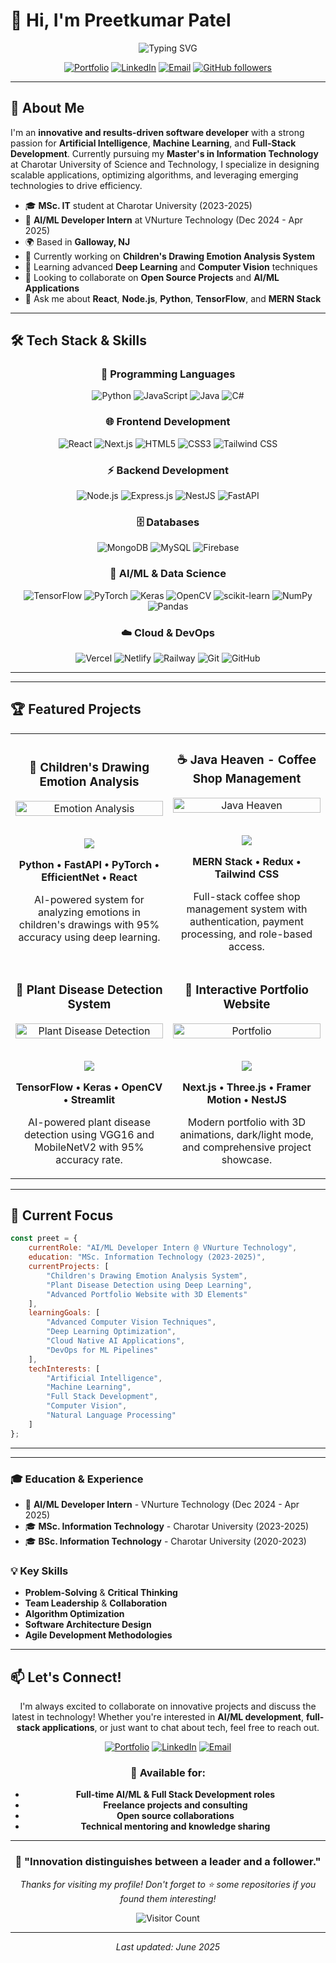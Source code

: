 # 👋 Hi, I'm Preetkumar Patel

<div align="center">

![Typing SVG](https://readme-typing-svg.herokuapp.com?font=Fira+Code&size=30&duration=3000&pause=1000&color=3B82F6&center=true&vCenter=true&width=600&lines=Full+Stack+Developer;AI%2FML+Engineer;MERN+Stack+Specialist;Open+Source+Enthusiast)

</div>

<div align="center">

[![Portfolio](https://img.shields.io/badge/Portfolio-preetpatel.dev-3B82F6?style=for-the-badge&logo=globe&logoColor=white)](https://preetpatel.dev)
[![LinkedIn](https://img.shields.io/badge/LinkedIn-preetpatel9341-0077B5?style=for-the-badge&logo=linkedin&logoColor=white)](https://linkedin.com/in/preetpatel9341)
[![Email](https://img.shields.io/badge/Email-preetpatel290803%40gmail.com-EA4335?style=for-the-badge&logo=gmail&logoColor=white)](mailto:preetpatel290803@gmail.com)
[![GitHub followers](https://img.shields.io/github/followers/preetpatel9341?label=Follow&style=for-the-badge&logo=github&logoColor=white&color=181717)](https://github.com/preetpatel9341)

</div>

---

## 🚀 About Me

I'm an **innovative and results-driven software developer** with a strong passion for **Artificial Intelligence**, **Machine Learning**, and **Full-Stack Development**. Currently pursuing my **Master's in Information Technology** at Charotar University of Science and Technology, I specialize in designing scalable applications, optimizing algorithms, and leveraging emerging technologies to drive efficiency.

- 🎓 **MSc. IT** student at Charotar University (2023-2025)
- 💼 **AI/ML Developer Intern** at VNurture Technology (Dec 2024 - Apr 2025)
- 🌍 Based in **Galloway, NJ**
- 🔭 Currently working on **Children's Drawing Emotion Analysis System**
- 🌱 Learning advanced **Deep Learning** and **Computer Vision** techniques
- 👯 Looking to collaborate on **Open Source Projects** and **AI/ML Applications**
- 💬 Ask me about **React**, **Node.js**, **Python**, **TensorFlow**, and **MERN Stack**

---

## 🛠️ Tech Stack & Skills

<div align="center">

### 🚀 Programming Languages
![Python](https://img.shields.io/badge/Python-3776AB?style=for-the-badge&logo=python&logoColor=white)
![JavaScript](https://img.shields.io/badge/JavaScript-F7DF1E?style=for-the-badge&logo=javascript&logoColor=black)
![Java](https://img.shields.io/badge/Java-ED8B00?style=for-the-badge&logo=openjdk&logoColor=white)
![C#](https://img.shields.io/badge/C%23-239120?style=for-the-badge&logo=c-sharp&logoColor=white)

### 🌐 Frontend Development
![React](https://img.shields.io/badge/React-20232A?style=for-the-badge&logo=react&logoColor=61DAFB)
![Next.js](https://img.shields.io/badge/Next.js-000000?style=for-the-badge&logo=next.js&logoColor=white)
![HTML5](https://img.shields.io/badge/HTML5-E34F26?style=for-the-badge&logo=html5&logoColor=white)
![CSS3](https://img.shields.io/badge/CSS3-1572B6?style=for-the-badge&logo=css3&logoColor=white)
![Tailwind CSS](https://img.shields.io/badge/Tailwind_CSS-38B2AC?style=for-the-badge&logo=tailwind-css&logoColor=white)

### ⚡ Backend Development
![Node.js](https://img.shields.io/badge/Node.js-43853D?style=for-the-badge&logo=node.js&logoColor=white)
![Express.js](https://img.shields.io/badge/Express.js-000000?style=for-the-badge&logo=express&logoColor=white)
![NestJS](https://img.shields.io/badge/NestJS-E0234E?style=for-the-badge&logo=nestjs&logoColor=white)
![FastAPI](https://img.shields.io/badge/FastAPI-009688?style=for-the-badge&logo=fastapi&logoColor=white)

### 🗄️ Databases
![MongoDB](https://img.shields.io/badge/MongoDB-4EA94B?style=for-the-badge&logo=mongodb&logoColor=white)
![MySQL](https://img.shields.io/badge/MySQL-00000F?style=for-the-badge&logo=mysql&logoColor=white)
![Firebase](https://img.shields.io/badge/Firebase-039BE5?style=for-the-badge&logo=Firebase&logoColor=white)

### 🤖 AI/ML & Data Science
![TensorFlow](https://img.shields.io/badge/TensorFlow-FF6F00?style=for-the-badge&logo=tensorflow&logoColor=white)
![PyTorch](https://img.shields.io/badge/PyTorch-EE4C2C?style=for-the-badge&logo=pytorch&logoColor=white)
![Keras](https://img.shields.io/badge/Keras-D00000?style=for-the-badge&logo=keras&logoColor=white)
![OpenCV](https://img.shields.io/badge/OpenCV-27338e?style=for-the-badge&logo=OpenCV&logoColor=white)
![scikit-learn](https://img.shields.io/badge/scikit--learn-F7931E?style=for-the-badge&logo=scikit-learn&logoColor=white)
![NumPy](https://img.shields.io/badge/numpy-%23013243.svg?style=for-the-badge&logo=numpy&logoColor=white)
![Pandas](https://img.shields.io/badge/pandas-%23150458.svg?style=for-the-badge&logo=pandas&logoColor=white)

### ☁️ Cloud & DevOps
![Vercel](https://img.shields.io/badge/Vercel-000000?style=for-the-badge&logo=vercel&logoColor=white)
![Netlify](https://img.shields.io/badge/Netlify-00C7B7?style=for-the-badge&logo=netlify&logoColor=white)
![Railway](https://img.shields.io/badge/Railway-131415?style=for-the-badge&logo=railway&logoColor=white)
![Git](https://img.shields.io/badge/Git-F05032?style=for-the-badge&logo=git&logoColor=white)
![GitHub](https://img.shields.io/badge/GitHub-100000?style=for-the-badge&logo=github&logoColor=white)
</div>

---


---

## 🏆 Featured Projects

<table>
  <tr>
    <td width="50%">
      <h3 align="center">🤖 Children's Drawing Emotion Analysis</h3>
      <div align="center">  
        <a href="https://github.com/preetpatel9341/emotion-analysis" target="_blank">
          <img src="https://via.placeholder.com/400x200/3B82F6/FFFFFF?text=AI+Emotion+Analysis" width="100%" alt="Emotion Analysis"/>
        </a>
        <br>
        <br>
        <p>
          <a href="https://github.com/preetpatel9341/emotion-analysis" target="_blank">
            <img src="https://img.shields.io/badge/Code-181717?style=for-the-badge&logo=github&logoColor=white"/>
          </a>  
        </p>
        <p><strong>Python • FastAPI • PyTorch • EfficientNet • React</strong></p>
        <p>AI-powered system for analyzing emotions in children's drawings with 95% accuracy using deep learning.</p>
      </div>
    </td>
    <td width="50%">
      <h3 align="center">☕ Java Heaven - Coffee Shop Management</h3>
      <div align="center">  
        <a href="https://www.javaheaven.me" target="_blank">
          <img src="https://via.placeholder.com/400x200/10B981/FFFFFF?text=Coffee+Shop+Management" width="100%" alt="Java Heaven"/>
        </a>
        <br>
        <br>
        <p>
          <a href="https://www.javaheaven.me" target="_blank">
            <img src="https://img.shields.io/badge/Live-10B981?style=for-the-badge&logo=vercel&logoColor=white"/>
          </a>  
        </p>
        <p><strong>MERN Stack • Redux • Tailwind CSS</strong></p>
        <p>Full-stack coffee shop management system with authentication, payment processing, and role-based access.</p>
      </div>
    </td>
  </tr>
  <tr>
    <td width="50%">
      <h3 align="center">🌱 Plant Disease Detection System</h3>
      <div align="center">  
        <a href="https://github.com/preetpatel9341/plant-disease-detection" target="_blank">
          <img src="https://via.placeholder.com/400x200/EF4444/FFFFFF?text=Plant+Disease+AI" width="100%" alt="Plant Disease Detection"/>
        </a>
        <br>
        <br>
        <p>
          <a href="https://github.com/preetpatel9341/plant-disease-detection" target="_blank">
            <img src="https://img.shields.io/badge/Code-181717?style=for-the-badge&logo=github&logoColor=white"/>
          </a>  
        </p>
        <p><strong>TensorFlow • Keras • OpenCV • Streamlit</strong></p>
        <p>AI-powered plant disease detection using VGG16 and MobileNetV2 with 95% accuracy rate.</p>
      </div>
    </td>
    <td width="50%">
      <h3 align="center">🎯 Interactive Portfolio Website</h3>
      <div align="center">  
        <a href="https://preetpatel.dev" target="_blank">
          <img src="https://via.placeholder.com/400x200/8B5CF6/FFFFFF?text=Portfolio+Website" width="100%" alt="Portfolio"/>
        </a>
        <br>
        <br>
        <p>
          <a href="https://preetpatel.dev" target="_blank">
            <img src="https://img.shields.io/badge/Live-8B5CF6?style=for-the-badge&logo=vercel&logoColor=white"/>
          </a>  
        </p>
        <p><strong>Next.js • Three.js • Framer Motion • NestJS</strong></p>
        <p>Modern portfolio with 3D animations, dark/light mode, and comprehensive project showcase.</p>
      </div>
    </td>
  </tr>
</table>

---

## 🎯 Current Focus

```javascript
const preet = {
    currentRole: "AI/ML Developer Intern @ VNurture Technology",
    education: "MSc. Information Technology (2023-2025)",
    currentProjects: [
        "Children's Drawing Emotion Analysis System",
        "Plant Disease Detection using Deep Learning",
        "Advanced Portfolio Website with 3D Elements"
    ],
    learningGoals: [
        "Advanced Computer Vision Techniques",
        "Deep Learning Optimization",
        "Cloud Native AI Applications",
        "DevOps for ML Pipelines"
    ],
    techInterests: [
        "Artificial Intelligence",
        "Machine Learning",
        "Full Stack Development",
        "Computer Vision",
        "Natural Language Processing"
    ]
};
```

---


---



### 🎓 Education & Experience
- 🎯 **AI/ML Developer Intern** - VNurture Technology (Dec 2024 - Apr 2025)
- 🎓 **MSc. Information Technology** - Charotar University (2023-2025)
- 🎓 **BSc. Information Technology** - Charotar University (2020-2023)

### 💡 Key Skills
- **Problem-Solving** & **Critical Thinking**
- **Team Leadership** & **Collaboration**
- **Algorithm Optimization**
- **Software Architecture Design**
- **Agile Development Methodologies**

---

## 📫 Let's Connect!

<div align="center">

I'm always excited to collaborate on innovative projects and discuss the latest in technology! Whether you're interested in **AI/ML development**, **full-stack applications**, or just want to chat about tech, feel free to reach out.

[![Portfolio](https://img.shields.io/badge/🌐_Portfolio-preetpatel.dev-3B82F6?style=for-the-badge&logoColor=white)](https://preetpatel.dev)
[![LinkedIn](https://img.shields.io/badge/💼_LinkedIn-Connect-0077B5?style=for-the-badge&logoColor=white)](https://linkedin.com/in/preetpatel9341)
[![Email](https://img.shields.io/badge/📧_Email-Get_in_Touch-EA4335?style=for-the-badge&logoColor=white)](mailto:preetpatel290803@gmail.com)

### 💼 Available for:
- **Full-time AI/ML & Full Stack Development roles**
- **Freelance projects and consulting**
- **Open source collaborations**
- **Technical mentoring and knowledge sharing**

</div>

---

<div align="center">

### 🌟 "Innovation distinguishes between a leader and a follower."

*Thanks for visiting my profile! Don't forget to ⭐ some repositories if you found them interesting!*

![Visitor Count](https://profile-counter.glitch.me/preetpatel9341/count.svg)

</div>

---

<div align="center">

*Last updated: June 2025*

</div>
